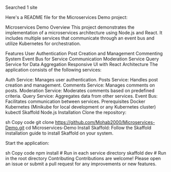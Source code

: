 

Searched 1 site

Here's a README file for the Microservices Demo project:

Microservices Demo
Overview
This project demonstrates the implementation of a microservices architecture using Node.js and React. It includes multiple services that communicate through an event bus and utilize Kubernetes for orchestration.

Features
User Authentication
Post Creation and Management
Commenting System
Event Bus for Service Communication
Moderation Service
Query Service for Data Aggregation
Responsive UI with React
Architecture
The application consists of the following services:

Auth Service: Manages user authentication.
Posts Service: Handles post creation and management.
Comments Service: Manages comments on posts.
Moderation Service: Moderates comments based on predefined criteria.
Query Service: Aggregates data from other services.
Event Bus: Facilitates communication between services.
Prerequisites
Docker
Kubernetes (Minikube for local development or any Kubernetes cluster)
kubectl
Skaffold
Node.js
Installation
Clone the repository:

sh
Copy code
git clone https://github.com/Mohab2000/Microservices-Demo.git
cd Microservices-Demo
Install Skaffold:
Follow the Skaffold installation guide to install Skaffold on your system.

Start the application:

sh
Copy code
npm install # Run in each service directory
skaffold dev # Run in the root directory
Contributing
Contributions are welcome! Please open an issue or submit a pull request for any improvements or new features.
